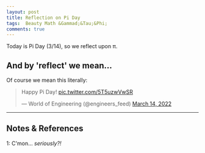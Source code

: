 ```yaml
---
layout: post
title: Reflection on Pi Day
tags:  Beauty Math &Gammad;&Tau;&Phi;
comments: true
---
```


Today is Pi Day (3/14), so we reflect upon &pi;.  


## And by 'reflect' we mean&hellip;  

Of course we mean this literally:  

<blockquote class="twitter-tweet">
  <p lang="en" dir="ltr">
    Happy Pi Day! <a href="https://t.co/5T5uzwVwSR">pic.twitter.com/5T5uzwVwSR</a>
  </p>&mdash; World of Engineering (@engineers_feed) <a href="https://twitter.com/engineers_feed/status/1503241522325573632?ref_src=twsrc%5Etfw">March 14, 2022</a>
</blockquote>
<script async src="https://platform.twitter.com/widgets.js"></script>

---

## Notes &amp; References  

<!--
<sup id="fn1a">[[1]](#fn1)</sup>

<a id="fn1">1</a>: ***, ["***"](***), *** [↩](#fn1a)  

<a href="{{ site.baseurl }}/images/***">
  <img src="{{ site.baseurl }}/images/***" width="400" height="***" alt="***" title="***" style="float: right; margin: 3px 3px 3px 3px; border: 1px solid #000000;">
</a>

<iframe width="400" height="224" src="***" allow="accelerometer; encrypted-media; gyroscope; picture-in-picture" allowfullscreen style="float: right; margin: 3px 3px 3px 3px; border: 1px solid #000000;"></iframe>
-->

<a id="fn1">1</a>: C'mon&hellip; _seriously?!_  
